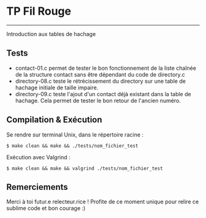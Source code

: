 # TP Fil Rouge
***
Introduction aux tables de hachage

## Tests
* contact-01.c permet de tester le bon fonctionnement de la liste chaînée de la structure contact sans être dépendant du code de directory.c
* directory-08.c teste le rétrécissement du directory sur une table de hachage initiale de taille impaire.
* directory-09.c teste l'ajout d'un contact déjà existant dans la table de hachage. Cela permet de tester le bon retour de l'ancien numéro.

## Compilation & Exécution

Se rendre sur terminal Unix, dans le répertoire racine :
```
$ make clean && make && ./tests/nom_fichier_test
```

Exécution avec Valgrind :
```
$ make clean && make && valgrind ./tests/nom_fichier_test
```

## Remerciements
Merci à toi futur.e relecteur.rice ! 
Profite de ce moment unique pour relire ce sublime code et bon courage :)